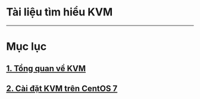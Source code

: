 # Tài liệu tìm hiểu KVM
---
# Mục lục
## [1. Tổng quan về KVM](docs/KVM-overview.md)
## [2. Cài đặt KVM trên CentOS 7](labs/install-kvm.md)
